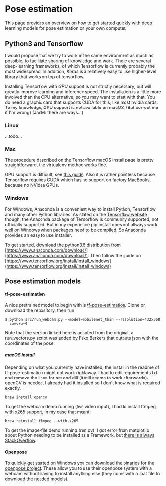 # Pose estimation

This page provides an overview on how to get started quickly with deep learning models for pose estimation on your own computer.

## Python3 and Tensorflow
I would propose that we try to work in the same environment as much as possible, to facilitate sharing of knowledge and work.
There are several deep-learning frameworks, of which Tensorflow is currently probably the most widespread. 
In addition, *Keras* is a relatively easy to use higher-level library that works on top of tensorflow.

Installing Tensorflow with *GPU* support is not strictly necessary, but will greatly improve learning and inference speed. The installation 
is a little more involved than the CPU alternative, so you may want to start with that. You do need a graphic card that supports CUDA for 
this, like most nvidia cards. To my knowledge, GPU support is not available on macOS. (But correct me if I'm wrong) (JanM: there are ways...)

### Linux
...todo...

### Mac
The procedure described on the [Tensorflow macOS install page](https://www.tensorflow.org/install/install_mac) is pretty straightforward, the virtualenv method works fine.

GPU support is difficult, see [this guide](https://byai.io/howto-tensorflow-1-6-on-mac-with-gpu-acceleration/). Also it is rather pointless because Tensorflow requires CUDA which has no support on factory MacBooks, because no NVidea GPUs.

### Windows
For Windows, Anaconda is a convenient way to install Python, Tensorflow and many other Python libraries. As stated on the 
[Tensorflow website](https://www.tensorflow.org/install/install_windows) though, the Anaconda package of Tensorflow is community supported,
not officially supported. But in my experience pip install does not allways work well on Windows when packages need to be compiled. So
Anaconda provides an easy to use installer.

To get started, download the python3.6 distribution from [https://www.anaconda.com/download/](https://www.anaconda.com/download/).
Then follow the guide on [https://www.tensorflow.org/install/install_windows](https://www.tensorflow.org/install/install_windows)

## Pose estimation models

#### tf-pose-estimation
A nice pretrained model to begin with is [tf-pose-estimation](https://github.com/handsonai/tf-pose-estimation).
Clone or download the repository, then run 
```
$ python src/run_webcam.py --model=mobilenet_thin --resolution=432x368 --camera=0
```
Note that the version linked here is adapted from the original, a run_vectors.py script was added by Fako Berkers that outputs json with the coordinates of the pose.

##### macOS install
Depending on what you currently have installed, the install in the readme of tf-pose-estimation might not work rightaway.
I had to edit requirements.txt and remove the lines for ast and dill (it still seems to work afterwards).
openCV is needed, I already had it installed so I don't know what is required exactly.
```
brew install opencv
```
To get the webcam demo running (live video input), I had to install ffmpeg with x265 support, in my case that meant:
```
brew reinstall ffmpeg --with-x265
```
To get the image-file demo running (run.py), I got error from matplotlib about Python needing to be installed as a Framework, but [there is always StackOverflow](https://stackoverflow.com/a/21789908/403991).


#### Openpose
To quickly get started on Windows you can download the [binaries](https://github.com/CMU-Perceptual-Computing-Lab/openpose/releases) for the [openpose project](https://github.com/CMU-Perceptual-Computing-Lab/openpose). These allow you to use their openpose system with a webcam without having to install anything else (they come with a .bat file to download the needed models). 
